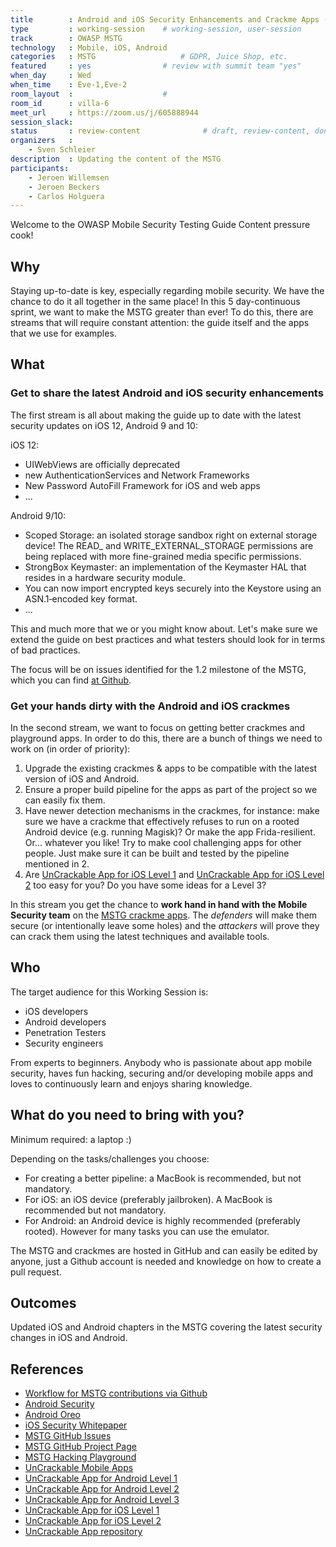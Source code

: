 ```yaml
---
title        : Android and iOS Security Enhancements and Crackme Apps (Wed Eve)
type         : working-session    # working-session, user-session
track        : OWASP MSTG
technology   : Mobile, iOS, Android
categories   : MSTG                   # GDPR, Juice Shop, etc.
featured     : yes                # review with summit team "yes"
when_day     : Wed
when_time    : Eve-1,Eve-2
room_layout  :                    #
room_id      : villa-6
meet_url     : https://zoom.us/j/605888944
session_slack:
status       : review-content              # draft, review-content, done
organizers   :
    - Sven Schleier
description  : Updating the content of the MSTG
participants:
    - Jeroen Willemsen
    - Jeroen Beckers
    - Carlos Holguera
---
```


Welcome to the OWASP Mobile Security Testing Guide Content pressure cook!

## Why

Staying up-to-date is key, especially regarding mobile security. We have the chance to do it all together in the same place! In this 5 day-continuous sprint, we want to make the MSTG greater than ever! To do this, there are streams that will require constant attention: the guide itself and the apps that we use for examples.

## What

### Get to share the latest Android and iOS security enhancements

The first stream is all about making the guide up to date with the latest security updates on iOS 12, Android 9 and 10:

iOS 12:

- UIWebViews are officially deprecated
- new AuthenticationServices and Network Frameworks
- New Password AutoFill Framework for iOS and web apps
- ...

Android 9/10:

- Scoped Storage: an isolated storage sandbox right on external storage device! The READ_ and WRITE_EXTERNAL_STORAGE permissions are being replaced with more fine-grained media specific permissions.
- StrongBox Keymaster: an implementation of the Keymaster HAL that resides in a hardware security module.
- You can now import encrypted keys securely into the Keystore using an ASN.1‑encoded key format.
- ...

This and much more that we or you might know about. Let's make sure we extend the guide on best practices and what testers should look for in terms of bad practices.

The focus will be on issues identified for the 1.2 milestone of the MSTG, which you can find [at Github](https://github.com/OWASP/owasp-mstg/milestone/2 "Milestone 1.2").

### Get your hands dirty with the Android and iOS crackmes

In the second stream, we want to focus on getting better crackmes and playground apps. In order to do this, there are a bunch of things we need to work on (in order of priority):

1. Upgrade the existing crackmes & apps to be compatible with the latest version of iOS and Android.
2. Ensure a proper build pipeline for the apps as part of the project so we can easily fix them.
3. Have newer detection mechanisms in the crackmes, for instance: make sure we have a crackme that effectively refuses to run on a rooted Android device (e.g. running Magisk)? Or make the app Frida-resilient. Or... whatever you like! Try to make cool challenging apps for other people. Just make sure it can be built and tested by the pipeline mentioned in 2.
4. Are [UnCrackable App for iOS Level 1](https://github.com/OWASP/owasp-mstg/tree/master/Crackmes/iOS/Level_01/) and [UnCrackable App for iOS Level 2](https://github.com/OWASP/owasp-mstg/tree/master/Crackmes/iOS/Level_02/) too easy for you? Do you have some ideas for a Level 3?

In this stream you get the chance to **work hand in hand with the Mobile Security team** on the [MSTG crackme apps](https://github.com/OWASP/owasp-mstg/tree/master/Crackmes). The *defenders* will make them secure (or intentionally leave some holes) and the *attackers* will prove they can crack them using the latest techniques and available tools.

## Who

The target audience for this Working Session is:

- iOS developers
- Android developers
- Penetration Testers
- Security engineers

From experts to beginners. Anybody who is passionate about app mobile security, haves fun hacking, securing and/or developing mobile apps and loves to continuously learn and enjoys sharing knowledge.

## What do you need to bring with you?

Minimum required: a laptop :)

Depending on the tasks/challenges you choose:

- For creating a better pipeline: a MacBook is recommended, but not mandatory.
- For iOS: an iOS device (preferably jailbroken). A MacBook is recommended but not mandatory.
- For Android: an Android device is highly recommended (preferably rooted). However for many tasks you can use the emulator.

The MSTG and crackmes are hosted in GitHub and can easily be edited by anyone, just a Github account is needed and knowledge on how to create a pull request.

## Outcomes

Updated iOS and Android chapters in the MSTG covering the latest security changes in iOS and Android.

## References

- [Workflow for MSTG contributions via Github](https://github.com/OWASP/owasp-mstg/#contributing)
- [Android Security](https://developer.android.com/topic/security/index.html)
- [Android Oreo](https://developer.android.com/about/versions/oreo/index.html)
- [iOS Security Whitepaper](https://www.apple.com/business/docs/iOS_Security_Guide.pdf)
- [MSTG GitHub Issues](https://github.com/OWASP/owasp-mstg/issues)
- [MSTG GitHub Project Page](https://github.com/OWASP/owasp-mstg/projects/2)
- [MSTG Hacking Playground](https://github.com/OWASP/MSTG-Hacking-Playground)
- [UnCrackable Mobile Apps](https://github.com/OWASP/owasp-mstg/tree/master/Crackmes)
- [UnCrackable App for Android Level 1](https://github.com/OWASP/owasp-mstg/tree/master/Crackmes/Android/Level_01/)
- [UnCrackable App for Android Level 2](https://github.com/OWASP/owasp-mstg/tree/master/Crackmes/Android/Level_02/)
- [UnCrackable App for Android Level 3](https://github.com/OWASP/owasp-mstg/tree/master/Crackmes/Android/Level_03/)
- [UnCrackable App for iOS Level 1](https://github.com/OWASP/owasp-mstg/tree/master/Crackmes/iOS/Level_01/)
- [UnCrackable App for iOS Level 2](https://github.com/OWASP/owasp-mstg/tree/master/Crackmes/iOS/Level_02/)
- [UnCrackable App repository](https://github.com/commjoen/uncrackable_app)
